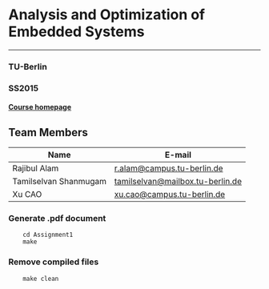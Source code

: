 # Analysis and Optimization of Embedded Systems
______
### TU-Berlin
### SS2015


#### [Course homepage](https://isis.tu-berlin.de/course/view.php?id=4104)


## Team Members

| Name                    | E-mail                               |
| ----------------------- | ------------------------------------ |
| Rajibul Alam            | r.alam@campus.tu-berlin.de           |
| Tamilselvan Shanmugam   | tamilselvan@mailbox.tu-berlin.de     |
|  Xu CAO                 | xu.cao@campus.tu-berlin.de           |


### Generate .pdf document

```shell
    cd Assignment1
    make
```

### Remove compiled files
```shell
    make clean
```